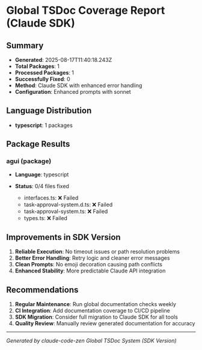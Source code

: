 # Global TSDoc Coverage Report (Claude SDK)

## Summary
- **Generated**: 2025-08-17T11:40:18.243Z
- **Total Packages**: 1
- **Processed Packages**: 1
- **Successfully Fixed**: 0
- **Method**: Claude SDK with enhanced error handling
- **Configuration**: Enhanced prompts with sonnet

## Language Distribution
- **typescript**: 1 packages

## Package Results

### agui (package)
- **Language**: typescript
- **Status**: 0/4 files fixed

  - interfaces.ts: ❌ Failed
  - task-approval-system.d.ts: ❌ Failed
  - task-approval-system.ts: ❌ Failed
  - types.ts: ❌ Failed


## Improvements in SDK Version
1. **Reliable Execution**: No timeout issues or path resolution problems
2. **Better Error Handling**: Retry logic and cleaner error messages  
3. **Clean Prompts**: No emoji decoration causing path conflicts
4. **Enhanced Stability**: More predictable Claude API integration

## Recommendations
1. **Regular Maintenance**: Run global documentation checks weekly
2. **CI Integration**: Add documentation coverage to CI/CD pipeline
3. **SDK Migration**: Consider full migration to Claude SDK for all tools
4. **Quality Review**: Manually review generated documentation for accuracy

---
*Generated by claude-code-zen Global TSDoc System (SDK Version)*
